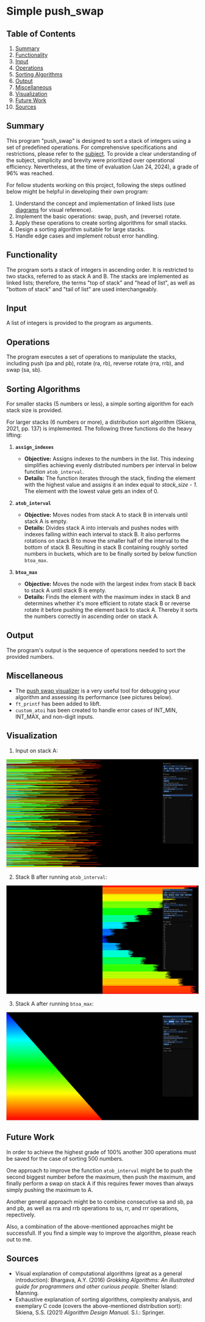 # Simple push_swap

## Table of Contents
1. [Summary](#summary)
2. [Functionality](#functionality)
3. [Input](#input)
4. [Operations](#operations)
5. [Sorting Algorithms](#sorting-algorithms)
6. [Output](#output)
7. [Miscellaneous](#miscellaneous)
8. [Visualization](#visualization)
9. [Future Work](#future-work)
10. [Sources](#sources)

## Summary
This program "push_swap" is designed to sort a stack of integers using a set of predefined operations. For comprehensive specifications and restrictions, please refer to the [subject](en.subject.pdf).
To provide a clear understanding of the subject, simplicity and brevity were prioritized over operational efficiency. Nevertheless, at the time of evaluation (Jan 24, 2024), a grade of 96% was reached.

For fellow students working on this project, following the steps outlined below might be helpful in developing their own program:
1. Understand the concept and implementation of linked lists (use [diagrams](https://www.geeksforgeeks.org/rotate-a-linked-list/) for visual reference).
2. Implement the basic operations: swap, push, and (reverse) rotate.
3. Apply these operations to create sorting algorithms for small stacks.
4. Design a sorting algorithm suitable for large stacks.
5. Handle edge cases and implement robust error handling.

## Functionality
The program sorts a stack of integers in ascending order. It is restricted to two stacks, referred to as stack A and B. The stacks are implemented as linked lists; therefore, the terms "top of stack" and "head of list", as well as "bottom of stack" and "tail of list" are used interchangeably.

## Input
A list of integers is provided to the program as arguments.

## Operations
The program executes a set of operations to manipulate the stacks, including push (pa and pb), rotate (ra, rb), reverse rotate (rra, rrb), and swap (sa, sb).

## Sorting Algorithms
For smaller stacks (5 numbers or less), a simple sorting algorithm for each stack size is provided.

For larger stacks (6 numbers or more), a distribution sort algorithm (Skiena, 2021, pp. 137) is implemented. The following three functions do the heavy lifting:
1. **`assign_indexes`**
   - **Objective:** Assigns indexes to the numbers in the list. This indexing simplifies achieving evenly distributed numbers per interval in below function `atob_interval`.
   - **Details:** The function iterates through the stack, finding the element with the highest value and assigns it an index equal to *stack_size - 1*. The element with the lowest value gets an index of 0.

2. **`atob_interval`**
   - **Objective:** Moves nodes from stack A to stack B in intervals until stack A is empty.
   - **Details:** Divides stack A into intervals and pushes nodes with indexes falling within each interval to stack B. It also performs rotations on stack B to move the smaller half of the interval to the bottom of stack B. Resulting in stack B containing roughly sorted numbers in buckets, which are to be finally sorted by below function `btoa_max`.

3. **`btoa_max`**
   - **Objective:** Moves the node with the largest index from stack B back to stack A until stack B is empty.
   - **Details:** Finds the element with the maximum index in stack B and determines whether it's more efficient to rotate stack B or reverse rotate it before pushing the element back to stack A. Thereby it sorts the numbers correctly in ascending order on stack A.

## Output
The program's output is the sequence of operations needed to sort the provided numbers.

## Miscellaneous
* The [push swap visualizer](https://github.com/o-reo/push_swap_visualizer) is a very useful tool for debugging your algorithm and assessing its performance (see pictures below).
* `ft_printf` has been added to libft.
* `custom_atoi` has been created to handle error cases of INT_MIN, INT_MAX, and non-digit inputs.

## Visualization
1. Input on stack A:

![input](./visual%20input.png)

2. Stack B after running `atob_interval`:

![atob](./visual%20atob.png)

3. Stack A after running `btoa_max`:

![btoa](./visual%20btoa.png)

## Future Work
In order to achieve the highest grade of 100% another 300 operations must be saved for the case of sorting 500 numbers.

One approach to improve the function `atob_interval` might be to push the second biggest number before the maximum, then push the maximum, and finally perform a swap on stack A if this requires fewer moves than always simply pushing the maximum to A.

Another general approach might be to combine consecutive sa and sb, pa and pb, as well as rra and rrb operations to ss, rr, and rrr operations, repectively.

Also, a combination of the above-mentioned approaches might be successfull. If you find a simple way to improve the algorithm, please reach out to me.

## Sources
* Visual explanation of computational algorithms (great as a general introduction):
Bhargava, A.Y. (2016) *Grokking Algorithms: An illustrated guide for programmers and other curious people.* Shelter Island: Manning.
* Exhaustive explanation of sorting algorithms, complexity analysis, and exemplary C code (covers the above-mentioned distribution sort):
Skiena, S.S. (2021) *Algorithm Design Manual.* S.l.: Springer.
